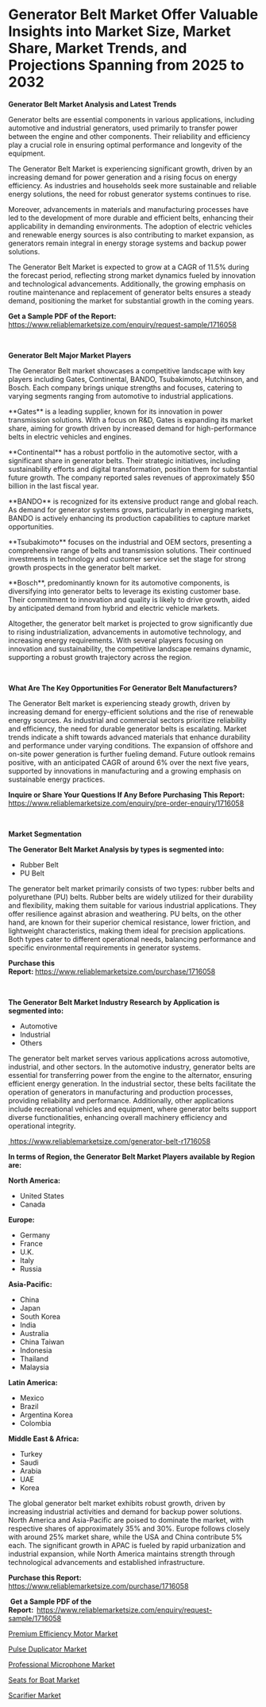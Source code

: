 <p><h1>Generator Belt Market Offer Valuable Insights into Market Size, Market Share, Market Trends, and Projections Spanning from 2025 to 2032</h1></p><p><strong>Generator Belt Market Analysis and Latest Trends</strong></p>
<p><p>Generator belts are essential components in various applications, including automotive and industrial generators, used primarily to transfer power between the engine and other components. Their reliability and efficiency play a crucial role in ensuring optimal performance and longevity of the equipment. </p><p>The Generator Belt Market is experiencing significant growth, driven by an increasing demand for power generation and a rising focus on energy efficiency. As industries and households seek more sustainable and reliable energy solutions, the need for robust generator systems continues to rise. </p><p>Moreover, advancements in materials and manufacturing processes have led to the development of more durable and efficient belts, enhancing their applicability in demanding environments. The adoption of electric vehicles and renewable energy sources is also contributing to market expansion, as generators remain integral in energy storage systems and backup power solutions.</p><p>The Generator Belt Market is expected to grow at a CAGR of 11.5% during the forecast period, reflecting strong market dynamics fueled by innovation and technological advancements. Additionally, the growing emphasis on routine maintenance and replacement of generator belts ensures a steady demand, positioning the market for substantial growth in the coming years.</p></p>
<p><strong>Get a Sample PDF of the Report:&nbsp;</strong> <a href="https://www.reliablemarketsize.com/enquiry/request-sample/1716058?utm_campaign=1898&utm_medium=2&utm_source=Github&utm_content=ia&utm_term=10042025&utm_id=generator-belt">https://www.reliablemarketsize.com/enquiry/request-sample/1716058</a></p>
<p>&nbsp;</p>
<p><strong>Generator Belt Major Market Players</strong></p>
<p><p>The Generator Belt market showcases a competitive landscape with key players including Gates, Continental, BANDO, Tsubakimoto, Hutchinson, and Bosch. Each company brings unique strengths and focuses, catering to varying segments ranging from automotive to industrial applications.</p><p>**Gates** is a leading supplier, known for its innovation in power transmission solutions. With a focus on R&D, Gates is expanding its market share, aiming for growth driven by increased demand for high-performance belts in electric vehicles and engines.</p><p>**Continental** has a robust portfolio in the automotive sector, with a significant share in generator belts. Their strategic initiatives, including sustainability efforts and digital transformation, position them for substantial future growth. The company reported sales revenues of approximately $50 billion in the last fiscal year.</p><p>**BANDO** is recognized for its extensive product range and global reach. As demand for generator systems grows, particularly in emerging markets, BANDO is actively enhancing its production capabilities to capture market opportunities.</p><p>**Tsubakimoto** focuses on the industrial and OEM sectors, presenting a comprehensive range of belts and transmission solutions. Their continued investments in technology and customer service set the stage for strong growth prospects in the generator belt market.</p><p>**Bosch**, predominantly known for its automotive components, is diversifying into generator belts to leverage its existing customer base. Their commitment to innovation and quality is likely to drive growth, aided by anticipated demand from hybrid and electric vehicle markets.</p><p>Altogether, the generator belt market is projected to grow significantly due to rising industrialization, advancements in automotive technology, and increasing energy requirements. With several players focusing on innovation and sustainability, the competitive landscape remains dynamic, supporting a robust growth trajectory across the region.</p></p>
<p>&nbsp;</p>
<p><strong>What Are The Key Opportunities For Generator Belt Manufacturers?</strong></p>
<p><p>The Generator Belt market is experiencing steady growth, driven by increasing demand for energy-efficient solutions and the rise of renewable energy sources. As industrial and commercial sectors prioritize reliability and efficiency, the need for durable generator belts is escalating. Market trends indicate a shift towards advanced materials that enhance durability and performance under varying conditions. The expansion of offshore and on-site power generation is further fueling demand. Future outlook remains positive, with an anticipated CAGR of around 6% over the next five years, supported by innovations in manufacturing and a growing emphasis on sustainable energy practices.</p></p>
<p><strong>Inquire or Share Your Questions If Any Before Purchasing This Report:</strong> <a href="https://www.reliablemarketsize.com/enquiry/pre-order-enquiry/1716058?utm_campaign=1898&utm_medium=2&utm_source=Github&utm_content=ia&utm_term=10042025&utm_id=generator-belt">https://www.reliablemarketsize.com/enquiry/pre-order-enquiry/1716058</a></p>
<p>&nbsp;</p>
<p><strong>Market Segmentation</strong></p>
<p><strong>The Generator Belt Market Analysis by types is segmented into:</strong></p>
<p><ul><li>Rubber Belt</li><li>PU Belt</li></ul></p>
<p><p>The generator belt market primarily consists of two types: rubber belts and polyurethane (PU) belts. Rubber belts are widely utilized for their durability and flexibility, making them suitable for various industrial applications. They offer resilience against abrasion and weathering. PU belts, on the other hand, are known for their superior chemical resistance, lower friction, and lightweight characteristics, making them ideal for precision applications. Both types cater to different operational needs, balancing performance and specific environmental requirements in generator systems.</p></p>
<p><strong>Purchase this Report:&nbsp;</strong><a href="https://www.reliablemarketsize.com/purchase/1716058?utm_campaign=1898&utm_medium=2&utm_source=Github&utm_content=ia&utm_term=10042025&utm_id=generator-belt">https://www.reliablemarketsize.com/purchase/1716058</a></p>
<p>&nbsp;</p>
<p><strong>The Generator Belt Market Industry Research by Application is segmented into:</strong></p>
<p><ul><li>Automotive</li><li>Industrial</li><li>Others</li></ul></p>
<p><p>The generator belt market serves various applications across automotive, industrial, and other sectors. In the automotive industry, generator belts are essential for transferring power from the engine to the alternator, ensuring efficient energy generation. In the industrial sector, these belts facilitate the operation of generators in manufacturing and production processes, providing reliability and performance. Additionally, other applications include recreational vehicles and equipment, where generator belts support diverse functionalities, enhancing overall machinery efficiency and operational integrity.</p></p>
<p><a href="https://www.reliablemarketsize.com/generator-belt-r1716058?utm_campaign=1898&utm_medium=2&utm_source=Github&utm_content=ia&utm_term=10042025&utm_id=generator-belt">&nbsp;https://www.reliablemarketsize.com/generator-belt-r1716058</a></p>
<p><strong>In terms of Region, the Generator Belt Market Players available by Region are:</strong></p>
<p>
    <p> <strong> North America: </strong>
        <ul>
            <li>United States</li>
            <li>Canada</li>
        </ul>
        </p> 
    <p> <strong> Europe: </strong>
        <ul>
            <li>Germany</li>
            <li>France</li>
            <li>U.K.</li>
            <li>Italy</li>
            <li>Russia</li>
        </ul>
        </p> 
    <p> <strong> Asia-Pacific: </strong>
        <ul>
            <li>China</li>
            <li>Japan</li>
            <li>South Korea</li>
            <li>India</li>
            <li>Australia</li>
            <li>China Taiwan</li>
            <li>Indonesia</li>
            <li>Thailand</li>
            <li>Malaysia</li>
        </ul>
        </p> 
    <p> <strong> Latin America: </strong>
        <ul>
            <li>Mexico</li>
            <li>Brazil</li>
            <li>Argentina Korea</li>
            <li>Colombia</li>
        </ul>
        </p> 
    <p> <strong> Middle East & Africa: </strong>
        <ul>
            <li>Turkey</li>
            <li>Saudi</li>
            <li>Arabia</li>
            <li>UAE</li>
            <li>Korea</li>
        </ul>
    </p>
    </p>
<p><p>The global generator belt market exhibits robust growth, driven by increasing industrial activities and demand for backup power solutions. North America and Asia-Pacific are poised to dominate the market, with respective shares of approximately 35% and 30%. Europe follows closely with around 25% market share, while the USA and China contribute 5% each. The significant growth in APAC is fueled by rapid urbanization and industrial expansion, while North America maintains strength through technological advancements and established infrastructure.</p></p>
<p><strong>Purchase this Report: </strong><a href="https://www.reliablemarketsize.com/purchase/1716058?utm_campaign=1898&utm_medium=2&utm_source=Github&utm_content=ia&utm_term=10042025&utm_id=generator-belt">https://www.reliablemarketsize.com/purchase/1716058</a></p>
<p>&nbsp;<strong>Get a Sample PDF of the Report:&nbsp;&nbsp;</strong><a href="https://www.reliablemarketsize.com/enquiry/request-sample/1716058?utm_campaign=1898&utm_medium=2&utm_source=Github&utm_content=ia&utm_term=10042025&utm_id=generator-belt">https://www.reliablemarketsize.com/enquiry/request-sample/1716058</a></p>
<p><strong></strong></p>
<p><p><a href="https://github.com/sulvantomppa/Market-Research-Report-List-1/blob/main/premium-efficiency-motor-market.md?utm_campaign=1898&utm_medium=2&utm_source=Github&utm_content=ia&utm_term=10042025&utm_id=generator-belt">Premium Efficiency Motor Market</a></p><p><a href="https://github.com/iwanesucices/Market-Research-Report-List-1/blob/main/pulse-duplicator-market.md?utm_campaign=1898&utm_medium=2&utm_source=Github&utm_content=ia&utm_term=10042025&utm_id=generator-belt">Pulse Duplicator Market</a></p><p><a href="https://github.com/snapetylerho/Market-Research-Report-List-1/blob/main/professional-microphone-market.md?utm_campaign=1898&utm_medium=2&utm_source=Github&utm_content=ia&utm_term=10042025&utm_id=generator-belt">Professional Microphone Market</a></p><p><a href="https://github.com/hatlepigna2s/Market-Research-Report-List-1/blob/main/seats-for-boat-market.md?utm_campaign=1898&utm_medium=2&utm_source=Github&utm_content=ia&utm_term=10042025&utm_id=generator-belt">Seats for Boat Market</a></p><p><a href="https://github.com/stunzkocotpv/Market-Research-Report-List-1/blob/main/scarifier-market.md?utm_campaign=1898&utm_medium=2&utm_source=Github&utm_content=ia&utm_term=10042025&utm_id=generator-belt">Scarifier Market</a></p></p>